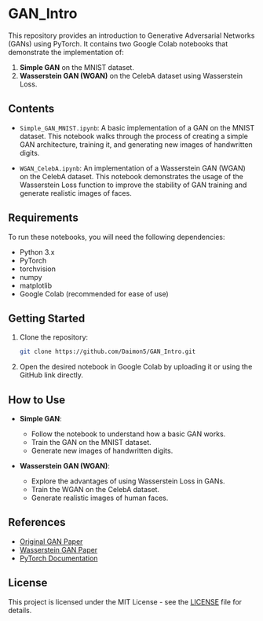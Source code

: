 # GAN_Intro

This repository provides an introduction to Generative Adversarial Networks (GANs) using PyTorch. It contains two Google Colab notebooks that demonstrate the implementation of:

1. **Simple GAN** on the MNIST dataset.
2. **Wasserstein GAN (WGAN)** on the CelebA dataset using Wasserstein Loss.

## Contents

- `Simple_GAN_MNIST.ipynb`: A basic implementation of a GAN on the MNIST dataset. This notebook walks through the process of creating a simple GAN architecture, training it, and generating new images of handwritten digits.

- `WGAN_CelebA.ipynb`: An implementation of a Wasserstein GAN (WGAN) on the CelebA dataset. This notebook demonstrates the usage of the Wasserstein Loss function to improve the stability of GAN training and generate realistic images of faces.

## Requirements

To run these notebooks, you will need the following dependencies:

- Python 3.x
- PyTorch
- torchvision
- numpy
- matplotlib
- Google Colab (recommended for ease of use)

## Getting Started

1. Clone the repository:
    ```bash
    git clone https://github.com/Daimon5/GAN_Intro.git
    ```
2. Open the desired notebook in Google Colab by uploading it or using the GitHub link directly.

## How to Use

- **Simple GAN**: 
    - Follow the notebook to understand how a basic GAN works.
    - Train the GAN on the MNIST dataset.
    - Generate new images of handwritten digits.

- **Wasserstein GAN (WGAN)**:
    - Explore the advantages of using Wasserstein Loss in GANs.
    - Train the WGAN on the CelebA dataset.
    - Generate realistic images of human faces.

## References

- [Original GAN Paper](https://arxiv.org/abs/1406.2661)
- [Wasserstein GAN Paper](https://arxiv.org/abs/1701.07875)
- [PyTorch Documentation](https://pytorch.org/docs/)

## License

This project is licensed under the MIT License - see the [LICENSE](LICENSE) file for details.
